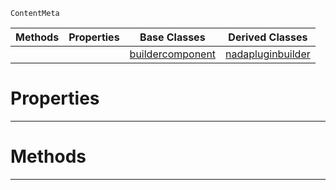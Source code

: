  `ContentMeta`

|Methods|Properties|Base Classes|Derived Classes|
|---|---|---|---|
| | |[buildercomponent](https://github.com/ZilchEngine/ZilchDocs/blob/master/code_reference/class_reference/buildercomponent.markdown)|[nadapluginbuilder](https://github.com/ZilchEngine/ZilchDocs/blob/master/code_reference/class_reference/nadapluginbuilder.markdown)|


 #  Properties


---  
 #  Methods


---  
 

 